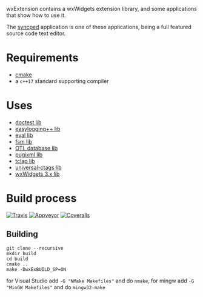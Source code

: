 wxExtension contains a wxWidgets extension library, 
and some applications that show how to use it.

The [syncped](http://sourceforge.net/projects/syncped) application is 
one of these applications, being a full featured source code text editor. 

# Requirements

- [cmake](http://www.cmake.org/)    
- a `c++17` standard supporting compiler    

# Uses

- [doctest lib](https://github.com/onqtam/doctest)    
- [easylogging++ lib](https://github.com/muflihun/easyloggingpp)    
- [eval lib](https://github.com/r-lyeh/eval)    
- [fsm lib](https://github.com/eglimi/cppfsm)    
- [OTL database lib](http://otl.sourceforge.net/)    
- [pugixml lib](https://github.com/zeux/pugixml)    
- [tclap lib](http://tclap.sourceforge.net/)    
- [universal-ctags lib](https://github.com/universal-ctags/ctags)    
- [wxWidgets 3.x lib](https://github.com/antonvw/wxWidgets/)

# Build process 

  [![Travis](https://travis-ci.org/antonvw/wxExtension.png?branch=master)](https://travis-ci.org/antonvw/wxExtension)
  [![Appveyor](https://ci.appveyor.com/api/projects/status/x3jm519fq1i407a6?svg=true)](https://ci.appveyor.com/project/antonvw/wxextension)
  [![Coveralls](https://coveralls.io/repos/antonvw/wxExtension/badge.svg?branch=master&service=github)](https://coveralls.io/github/antonvw/wxExtension?branch=master)   

## Building

`git clone --recursive`   
`mkdir build`   
`cd build`   
`cmake ..`   
`make -DwxExBUILD_SP=ON`   

for Visual Studio add `-G "NMake Makefiles"` and do `nmake`,
for mingw add `-G "MinGW Makefiles"` and do `mingw32-make`   
